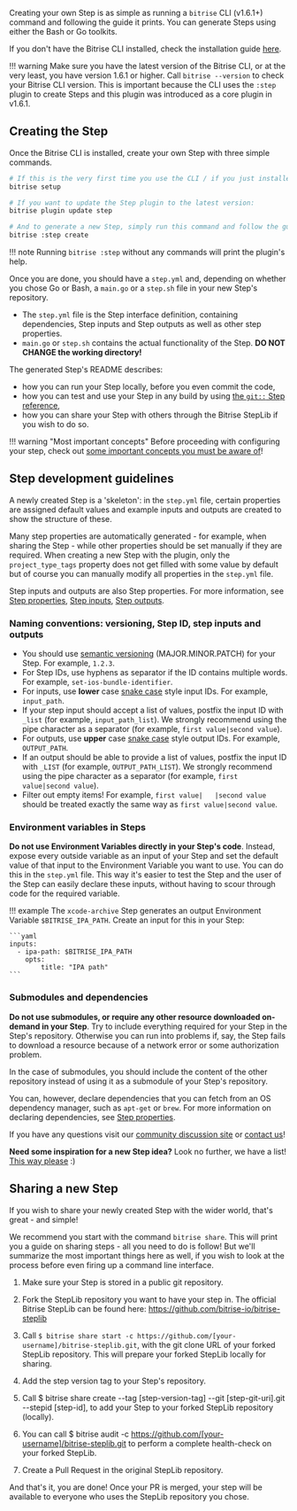 Creating your own Step is as simple as running a `bitrise` CLI (v1.6.1+) command and following the guide it prints. You can generate Steps using either the Bash or Go toolkits.

If you don't have the Bitrise CLI installed, check the installation guide [here](/bitrise-cli/installation/).

!!! warning
    Make sure you have the latest version of the Bitrise CLI, or at the very least, you have version 1.6.1 or higher. Call `bitrise --version` to check your Bitrise CLI version. This is important because the CLI uses the `:step` plugin to create Steps and this plugin was introduced as a core plugin in v1.6.1.

## Creating the Step

Once the Bitrise CLI is installed, create your own Step with three simple commands.

``` bash
# If this is the very first time you use the CLI / if you just installed the CLI run this:
bitrise setup

# If you want to update the Step plugin to the latest version:
bitrise plugin update step

# And to generate a new Step, simply run this command and follow the guide it prints:
bitrise :step create
```

!!! note
    Running `bitrise :step` without any commands will print the plugin's help.

Once you are done, you should have a `step.yml` and, depending on whether you chose Go or Bash, a `main.go` or a `step.sh` file in your new Step's repository.

- The `step.yml` file is the Step interface definition, containing dependencies, Step inputs and Step outputs as well as other step properties.
- `main.go` or `step.sh` contains the actual functionality of the Step. __DO NOT CHANGE the working directory!__

The generated Step's README describes:

- how you can run your Step locally, before you even commit the code,
- how you can test and use your Step in any build by using [the `git::` Step reference](/bitrise-cli/Steps/#special-Step-sources),
- how you can share your Step with others through the Bitrise StepLib if you wish to do so.

!!! warning "Most important concepts"
    Before proceeding with configuring your step, check out [some important concepts you must be aware of](/bitrise-cli/most-important-concepts.md)!

## Step development guidelines

A newly created Step is a 'skeleton': in the `step.yml` file, certain properties are assigned default values and example inputs and outputs are created to show the structure of these.

Many step properties are automatically generated - for example, when sharing the Step - while other properties should be set manually if they are required. When creating a new Step with the plugin, only the `project_type_tags` property does not get filled with some value by default but of course you can manually modify all properties in the `step.yml` file.

Step inputs and outputs are also Step properties. For more information, see [Step properties](/bitrise-cli/Step-properties), [Step inputs](/bitrise-cli/Step-inputs), [Step outputs](/bitrise-cli/Step-outputs).

### Naming conventions: versioning, Step ID, step inputs and outputs

- You should use [semantic versioning](https://semver.org/) (MAJOR.MINOR.PATCH) for your Step. For example, `1.2.3`.
- For Step IDs, use hyphens as separator if the ID contains multiple words. For example, `set-ios-bundle-identifier`.
- For inputs, use __lower__ case [snake case](https://en.wikipedia.org/wiki/Snake_case) style input IDs. For example, `input_path`.
- If your step input should accept a list of values, postfix the input ID with `_list` (for example, `input_path_list`). We strongly recommend using the pipe character as a separator (for example, `first value|second value`).
- For outputs, use __upper__ case [snake case](https://en.wikipedia.org/wiki/Snake_case) style output IDs. For example, `OUTPUT_PATH`.
- If an output should be able to provide a list of values, postfix the input ID with `_LIST` (for example, `OUTPUT_PATH_LIST`). We strongly recommend using the pipe character as a separator (for example, `first value|second value`).
- Filter out empty items! For example, `first value|   |second value` should be treated exactly the same way as `first value|second value`.

### Environment variables in Steps

__Do not use Environment Variables directly in your Step's code__. Instead, expose every outside variable as an input of your Step and set the default value of that input to the Environment Variable you want to use. You can do this in the `step.yml` file. This way it's easier to test the Step and the user of the Step can easily declare these inputs, without having to scour through code for the required variable.

!!! example
    The `xcode-archive` Step generates an output Environment Variable `$BITRISE_IPA_PATH`. Create an input for this in your Step:

    ```yaml
    inputs:
      - ipa-path: $BITRISE_IPA_PATH
        opts:
            title: "IPA path"
    ```

### Submodules and dependencies

__Do not use submodules, or require any other resource downloaded on-demand in your Step__. Try to include everything required for your Step in the Step's repository. Otherwise you can run into problems if, say, the Step fails to download a resource because of a network error or some authorization problem.

In the case of submodules, you should include the content of the other repository instead of using it as a submodule of your Step's repository.

You can, however, declare dependencies that you can fetch from an OS dependency manager, such as `apt-get` or `brew`. For more information on declaring dependencies, see [Step properties](/bitrise-cli/Step-properties).

If you have any questions visit our [community discussion site](https://discuss.bitrise.io/) or [contact us](https://www.bitrise.io/contact)!

**Need some inspiration for a new Step idea?** Look no further, we have a list! [This way please](https://discuss.bitrise.io/search?q=tags%3Acontrib-this-feature%20tag%3AStep) :)

## Sharing a new Step

If you wish to share your newly created Step with the wider world, that's great - and simple!

We recommend you start with the command `bitrise share`. This will print you a guide on sharing steps - all you need to do is follow! But we'll summarize the most important things here as well, if you wish to look at the process before even firing up a command line interface.

1. Make sure your Step is stored in a public git repository.

1. Fork the StepLib repository you want to have your step in. The official Bitrise StepLib can be found here: https://github.com/bitrise-io/bitrise-steplib

1.  Call `$ bitrise share start -c https://github.com/[your-username]/bitrise-steplib.git`, with the git clone URL of your forked StepLib repository. This will prepare your forked StepLib locally for sharing.

1. Add the step version tag to your Step's repository.

1. Call $ bitrise share create --tag [step-version-tag] --git [step-git-uri].git --stepid [step-id],
to add your Step to your forked StepLib repository (locally).

1. You can call $ bitrise audit -c https://github.com/[your-username]/bitrise-steplib.git
to perform a complete health-check on your forked StepLib.

1. Create a Pull Request in the original StepLib repository.

And that's it, you are done! Once your PR is merged, your step will be available to everyone who uses the StepLib repository you chose.
